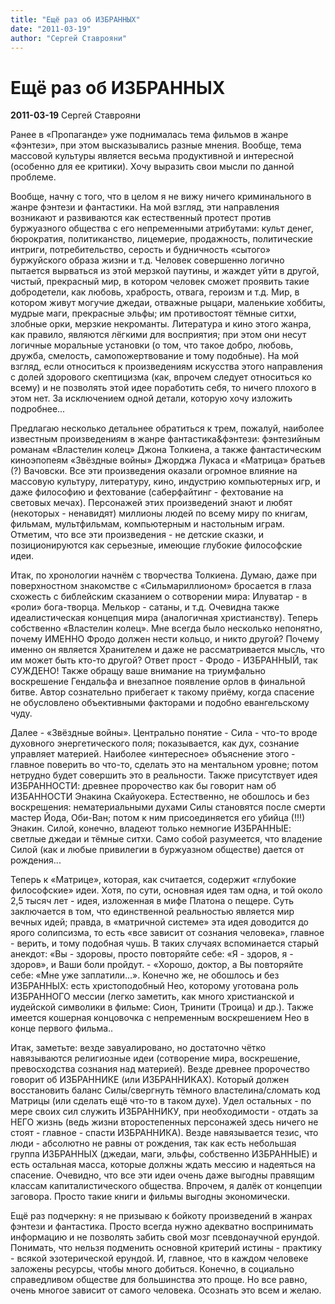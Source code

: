 ```yaml
---
title: "Ещё раз об ИЗБРАННЫХ"
date: "2011-03-19"
author: "Сергей Ставрояни"
---
```


# Ещё раз об ИЗБРАННЫХ

**2011-03-19** Сергей Ставрояни

Ранее в «Пропаганде» уже поднималась тема фильмов в жанре «фэнтези», при этом высказывались разные мнения. Вообще, тема массовой культуры является весьма продуктивной и интересной (особенно для ее критики). Хочу выразить свои мысли по данной проблеме.

Вообще, начну с того, что в целом я не вижу ничего криминального в жанре фэнтези и фантастики. На мой взгляд, эти направления возникают и развиваются как естественный протест против буржуазного общества с его непременными атрибутами: культ денег, бюрократия, политиканство, лицемерие, продажность, политические интриги, потребительство, серость и будничность «сытого» буржуйского образа жизни и т.д. Человек совершенно логично пытается вырваться из этой мерзкой паутины, и жаждет уйти в другой, чистый, прекрасный мир, в котором человек сможет проявить такие добродетели, как любовь, храбрость, отвага, героизм и т.д. Мир, в котором живут могучие джедаи, отважные рыцари, маленькие хоббиты, мудрые маги, прекрасные эльфы; им противостоят тёмные ситхи, злобные орки, мерзкие некроманты. Литература и кино этого жанра, как правило, являются лёгкими для восприятия; при этом они несут логичные моральные установки (о том, что такое добро, любовь, дружба, смелость, самопожертвование и тому подобные). На мой взгляд, если относиться к произведениям искусства этого направления с долей здорового скептицизма (как, впрочем следует относиться ко всему) и не позволять этой идее поработить себя, то ничего плохого в этом нет. За исключением одной детали, которую хочу изложить подробнее...

Предлагаю несколько детальнее обратиться к трем, пожалуй, наиболее известным произведениям в жанре фантастика&фэнтези: фэнтезийным романам «Властелин колец» Джона Толкиена, а также фантастическим киноэпопеям «Звёздные войны» Джорджа Лукаса и «Матрица» братьев (?) Вачовски. Все эти произведения оказали огромное влияние на массовую культуру, литературу, кино, индустрию компьютерных игр, и даже философию и фехтование (саберфайтинг - фехтование на световых мечах). Персонажей этих произведений знают и любят (некоторых - ненавидят) миллионы людей по всему миру по книгам, фильмам, мультфильмам, компьютерным и настольным играм. Отметим, что все эти произведения - не детские сказки, и позиционируются как серьезные, имеющие глубокие философские идеи.

Итак, по хронологии начнём с творчества Толкиена. Думаю, даже при поверхностном знакомстве с «Сильмариллионом» бросается в глаза схожесть с библейским сказанием о сотворении мира: Илуватар - в «роли» бога-творца. Мелькор - сатаны, и т.д. Очевидна также идеалистическая концепция мира (аналогичная христианству). Теперь собственно «Властелин колец». Мне всегда было несколько непонятно, почему ИМЕННО Фродо должен нести кольцо, и никто другой? Почему именно он является Хранителем и даже не рассматривается мысль, что им может быть кто-то другой? Ответ прост - Фродо - ИЗБРАННЫЙ, так СУЖДЕНО! Также обращу ваше внимание на триумфально воскрешение Гендальфа и внезапное появление орлов в финальной битве. Автор сознательно прибегает к такому приёму, когда спасение не обусловлено объективными факторами и подобно евангельскому чуду.

Далее - «Звёздные войны». Центрально понятие - Сила - что-то вроде духовного энергетического поля; показывается, как дух, сознание управляет материей. Наиболее «интересное» объяснение этого - главное поверить во что-то, сделать это на ментальном уровне; потом нетрудно будет совершить это в реальности. Также присутствует идея ИЗБРАННОСТИ: древнее пророчество как бы говорит нам об ИЗБАННОСТИ Энакина Скайуокера. Естественно, не обошлось и без воскрешения: нематериальными духами Силы становятся после смерти мастер Йода, Оби-Ван; потом к ним присоединяется его убийца (!!!) Энакин. Силой, конечно, владеют только немногие ИЗБРАННЫЕ: светлые джедаи и тёмные ситхи. Само собой разумеется, что владение Силой (как и любые привилегии в буржуазном обществе) дается от рождения...

Теперь к «Матрице», которая, как считается, содержит «глубокие философские» идеи. Хотя, по сути, основная идея там одна, и той около 2,5 тысяч лет - идея, изложенная в мифе Платона о пещере. Суть заключается в том, что единственной реальностью является мир вечных идей; правда, в «матричной системе» эта идея доводится до ярого солипсизма, то есть «все зависит от сознания человека», главное - верить, и тому подобная чушь. В таких случаях вспоминается старый анекдот: «Вы - здоровы, просто повторяйте себе: «Я - здоров, я - здоров», и Ваши боли пройдут. - «Хорошо, доктор, а Вы повторяйте себе: «Мне уже заплатили...». Конечно же, не обошлось и без ИЗБРАННЫХ: есть христоподобный Нео, которому уготована роль ИЗБРАННОГО мессии (легко заметить, как много христианской и иудейской символики в фильме: Сион, Тринити (Троица) и др.). Также имеется кошерная концовочка с непременным воскрешением Нео в конце первого фильма..

Итак, заметьте: везде завуалировано, но достаточно чётко навязываются религиозные идеи (сотворение мира, воскрешение, превосходства сознания над материей). Везде древнее пророчество говорит об ИЗБРАННИКЕ (или ИЗБРАННИКАХ). Который должен восстановить баланс Силы/свергнуть тёмного властелина/сломать код Матрицы (или сделать ещё что-то в таком духе). Удел остальных - по мере своих сил служить ИЗБРАННИКУ, при необходимости - отдать за НЕГО жизнь (ведь жизни второстепенных персонажей здесь ничего не стоят - главное - спасти ИЗБРАННИКА). Везде навязывается тезис, что люди - абсолютно не равны от рождения, так как есть небольшая группа ИЗБРАННЫХ (джедаи, маги, эльфы, собственно ИЗБРАННЫЕ) и есть остальная масса, которые должны ждать мессию и надеяться на спасение. Очевидно, что все эти идеи очень даже выгодны правящим классам капиталистического общества. Впрочем, я далёк от концепции заговора. Просто такие книги и фильмы выгодны экономически.

Ещё раз подчеркну: я не призываю к бойкоту произведений в жанрах фэнтези и фантастика. Просто всегда нужно адекватно воспринимать информацию и не позволять забить свой мозг псевдонаучной ерундой. Понимать, что нельзя подменить основной критерий истины - практику - всякой эзотерической ерундой. И, главное, что в каждом человеке заложены ресурсы, чтобы много добиться. Конечно, в социально справедливом обществе для большинства это проще. Но все равно, очень многое зависит от самого человека. Осознать это всем и желаю.